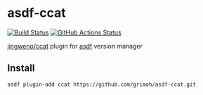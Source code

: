 # asdf-ccat
[![Build Status](https://travis-ci.org/grimoh/asdf-ccat.svg?branch=master)](https://travis-ci.org/grimoh/asdf-ccat)
[![GitHub Actions Status](https://github.com/grimoh/asdf-ccat/workflows/Main%20workflow/badge.svg?branch=master)](https://github.com/grimoh/asdf-ccat/actions)

[jingweno/ccat](https://github.com/jingweno/ccat) plugin for [asdf](https://github.com/asdf-vm/asdf) version manager

## Install
```
asdf plugin-add ccat https://github.com/grimoh/asdf-ccat.git
```
